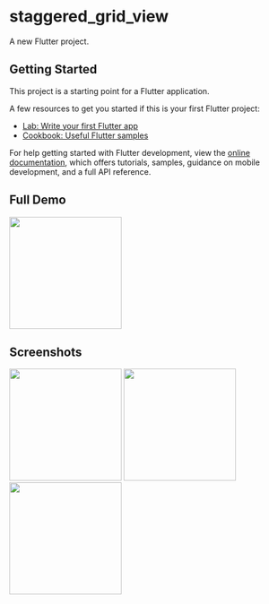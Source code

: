 # staggered_grid_view

A new Flutter project.

## Getting Started

This project is a starting point for a Flutter application.

A few resources to get you started if this is your first Flutter project:

- [Lab: Write your first Flutter app](https://docs.flutter.dev/get-started/codelab)
- [Cookbook: Useful Flutter samples](https://docs.flutter.dev/cookbook)

For help getting started with Flutter development, view the
[online documentation](https://docs.flutter.dev/), which offers tutorials,
samples, guidance on mobile development, and a full API reference.


## Full Demo

<img src = "https://user-images.githubusercontent.com/123535768/220609601-9812d916-4c2c-4e4d-99f9-dd5981c26a7b.gif" width = "200px">


## Screenshots

<img src = "https://user-images.githubusercontent.com/123535768/220619249-8a3c7990-a8d1-4822-af1b-7833973ac86b.png" width = "200px">   <img src = "https://user-images.githubusercontent.com/123535768/220619357-9f789b7d-a8ec-429b-b587-e4098f1fceb5.png" width = "200px">   <img src = "https://user-images.githubusercontent.com/123535768/220619567-1b69bca5-b813-44f1-b3f6-6f312c4c22fd.png" width = "200px">
